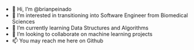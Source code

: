 - 👋 Hi, I’m @brianpeinado
- 👀 I’m interested in transitioning into Software Engineer from Biomedical Sciences
- 🌱 I’m currently learning Data Structures and Algorithms
- 💞️ I’m looking to collaborate on machine learning projects
- 📫 You may reach me here on Github

<!---
brianpeinado/brianpeinado is a ✨ special ✨ repository because its `README.md` (this file) appears on your GitHub profile.
You can click the Preview link to take a look at your changes.
--->
